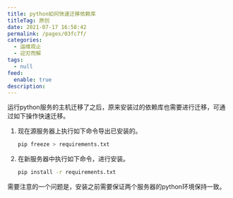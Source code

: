 ```yaml
---
title: python如何快速迁移依赖库
titleTag: 原创
date: 2021-07-17 16:58:42
permalink: /pages/03fc7f/
categories: 
  - 运维观止
  - 迎刃而解
tags: 
  - null
feed: 
  enable: true
description: 
---
```


运行python服务的主机迁移了之后，原来安装过的依赖库也需要进行迁移，可通过如下操作快速迁移。

1. 现在源服务器上执行如下命令导出已安装的。

   ```sh
   pip freeze > requirements.txt
   ```

2. 在新服务器中执行如下命令，进行安装。

   ```sh
   pip install -r requirements.txt
   ```

需要注意的一个问题是，安装之前需要保证两个服务器的python环境保持一致。


